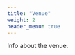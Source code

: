 ```yaml
---
title: "Venue"
weight: 2
header_menu: true
---
```


Info about the venue.

<!--The event will take place in Hamburg. Details about the exact venue for the Hamburg Node of the Digital Earths Global Hackathon will be shared here as soon as they are finalized. -->

